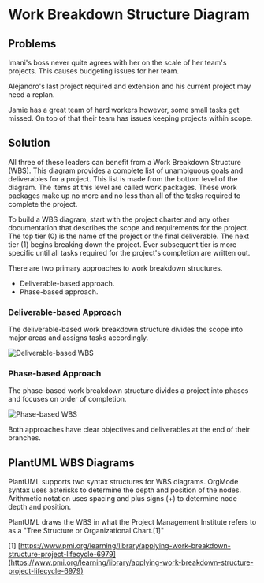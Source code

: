 # Work Breakdown Structure Diagram

## Problems

Imani's boss never quite agrees with her on the scale of her team's projects. This causes budgeting issues for her team.

Alejandro's last project required and extension and his current project may need a replan.

Jamie has a great team of hard workers however, some small tasks get missed. On top of that their team has issues keeping projects within scope.

## Solution

All three of these leaders can benefit from a Work Breakdown Structure (WBS). This diagram provides a complete list of unambiguous goals and deliverables for a project. This list is made from the bottom level of the diagram. The items at this level are called work packages. These work packages make up no more and no less than all of the tasks required to complete the project.

To build a WBS diagram, start with the project charter and any other documentation that describes the scope and requirements for the project. The top tier (0) is the name of the project or the final deliverable. The next tier (1) begins breaking down the project. Ever subsequent tier is more specific until all tasks required for the project's completion are written out.&#x20;

There are two primary approaches to work breakdown structures.&#x20;

* Deliverable-based approach.
* Phase-based approach.

### Deliverable-based Approach

The deliverable-based work breakdown structure divides the scope into major areas and assigns tasks accordingly.

![Deliverable-based WBS](<../../../../.gitbook/assets/PB\&J\_Deliverable (1).png>)

### Phase-based Approach

The phase-based work breakdown structure divides a project into phases and focuses on order of completion.

![Phase-based WBS](../../../../.gitbook/assets/PB\&J\_Phase.png)

Both approaches have clear objectives and deliverables at the end of their branches.

## PlantUML WBS Diagrams

PlantUML supports two syntax structures for WBS diagrams. OrgMode syntax uses asterisks to determine the depth and position of the nodes. Arithmetic notation uses spacing and plus signs (+) to determine node depth and position.

PlantUML draws the WBS in what the Project Management Institute refers to as a "Tree Structure or Organizational Chart.\[1]"&#x20;







\[1] [https://www.pmi.org/learning/library/applying-work-breakdown-structure-project-lifecycle-6979](https://www.pmi.org/learning/library/applying-work-breakdown-structure-project-lifecycle-6979)



